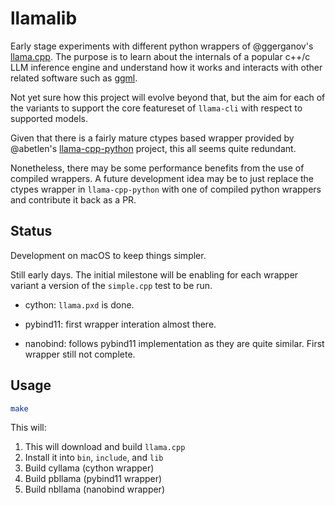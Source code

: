 # llamalib

Early stage experiments with different python wrappers of @ggerganov's [llama.cpp](https://github.com/ggerganov/llama.cpp). The purpose is to learn about the internals of a popular c++/c LLM inference engine and understand how it works and interacts with other related software such as [ggml](https://github.com/ggerganov/ggml).

Not yet sure how this project will evolve beyond that, but the aim for each of the variants to support the core featureset of `llama-cli` with respect to supported models.

Given that there is a fairly mature ctypes based wrapper provided by @abetlen's [llama-cpp-python](https://github.com/abetlen/llama-cpp-python) project, this all seems quite redundant.

Nonetheless, there may be some performance benefits from the use of compiled wrappers. A future development idea may be to just replace the ctypes wrapper in `llama-cpp-python` with one of compiled python wrappers and contribute it back as a PR.


## Status

Development on macOS to keep things simpler.

Still early days. The initial milestone will be enabling for  each wrapper variant a version of the `simple.cpp` test to be run.

- cython: `llama.pxd` is done.

- pybind11: first wrapper interation almost there.

- nanobind: follows pybind11 implementation as they are quite similar. First wrapper still not complete.




## Usage

```sh
make
```

This will:

1. This will download and build `llama.cpp`
2. Install it into `bin`, `include`, and `lib`
3. Build cyllama (cython wrapper)
4. Build pbllama (pybind11 wrapper)
5. Build nbllama (nanobind wrapper)

